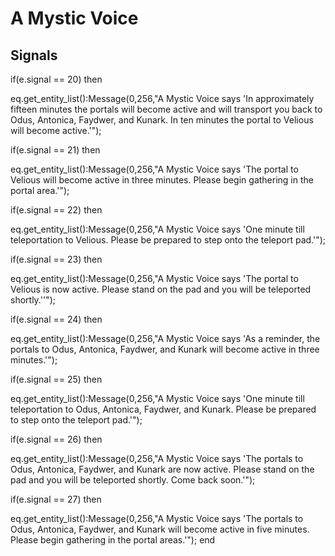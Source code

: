 # A Mystic Voice 
## Signals

if(e.signal == 20) then


eq.get_entity_list():Message(0,256,"A Mystic Voice says 'In approximately fifteen minutes the portals will become active and will transport you back to Odus, Antonica, Faydwer, and Kunark. In ten minutes the portal to Velious will become active.'");

if(e.signal == 21) then


eq.get_entity_list():Message(0,256,"A Mystic Voice says 'The portal to Velious will become active in three minutes.  Please begin gathering in the portal area.'");

if(e.signal == 22) then


eq.get_entity_list():Message(0,256,"A Mystic Voice says 'One minute till teleportation to Velious.  Please be prepared to step onto the teleport pad.'");

if(e.signal == 23) then


eq.get_entity_list():Message(0,256,"A Mystic Voice says 'The portal to Velious is now active.  Please stand on the pad and you will be teleported shortly.''");

if(e.signal == 24) then


eq.get_entity_list():Message(0,256,"A Mystic Voice says 'As a reminder, the portals to Odus, Antonica, Faydwer, and Kunark will become active in three minutes.'");

if(e.signal == 25) then


eq.get_entity_list():Message(0,256,"A Mystic Voice says 'One minute till teleportation to Odus, Antonica, Faydwer, and Kunark. Please be prepared to step onto the teleport pad.'");

if(e.signal == 26) then


eq.get_entity_list():Message(0,256,"A Mystic Voice says 'The portals to Odus, Antonica, Faydwer, and Kunark are now active. Please stand on the pad and you will be teleported shortly. Come back soon.'");

if(e.signal == 27) then


eq.get_entity_list():Message(0,256,"A Mystic Voice says 'The portals to Odus, Antonica, Faydwer, and Kunark will become active in five minutes. Please begin gathering in the portal areas.'");
end





